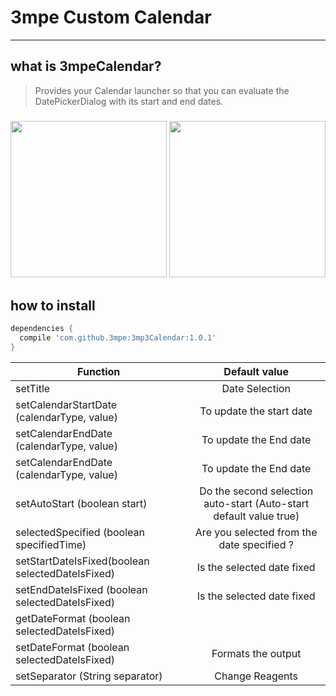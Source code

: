 

# 3mpe Custom Calendar

----
## what is 3mpeCalendar?
> Provides your Calendar launcher so that you can evaluate the DatePickerDialog with its start and end dates.

#####
<img width="250" height="250" src="http://i66.tinypic.com/16m6otu.png"/>
<img width="250" height="250" src="http://i68.tinypic.com/2vd2rtf.jpg" />

## how to install 

```Groovy
dependencies {
  compile 'com.github.3mpe:3mp3Calendar:1.0.1'
}
```




| Function										   | Default value                                                         |
|------------------------------------------------- |:---------------------------------------------------------------------:|
| setTitle			 							   | Date Selection						                                   |
| setCalendarStartDate (calendarType, value)	   | To update the start date						                       |
| setCalendarEndDate (calendarType, value)	       | To update the End date						                           |
| setCalendarEndDate (calendarType, value)	       | To update the End date						                           |
| setAutoStart (boolean start)					   | Do the second selection auto-start (Auto-start default value true)	   |				
| selectedSpecified (boolean specifiedTime)		   | Are you selected from the date specified ?						       |
| setStartDateIsFixed(boolean selectedDateIsFixed) | Is the selected date fixed						                       |
| setEndDateIsFixed (boolean selectedDateIsFixed)  | Is the selected date fixed						                       |
| getDateFormat (boolean selectedDateIsFixed)  	   | 						                                               |
| setDateFormat (boolean selectedDateIsFixed)  	   | Formats the output		                                               |				
| setSeparator (String separator)				   | Change Reagents													   |









